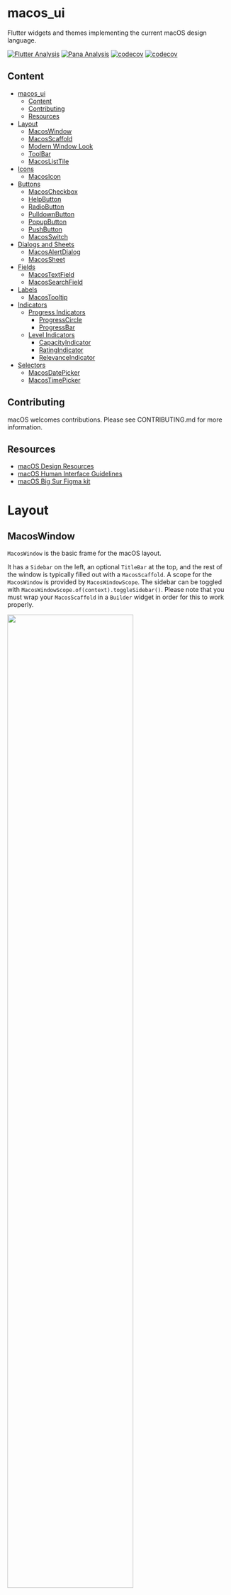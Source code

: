 # macos_ui

Flutter widgets and themes implementing the current macOS design language.

[![Flutter Analysis](https://github.com/GroovinChip/macos_ui/actions/workflows/flutter_analysis.yml/badge.svg)](https://github.com/GroovinChip/macos_ui/actions/workflows/flutter_analysis.yml)
[![Pana Analysis](https://github.com/GroovinChip/macos_ui/actions/workflows/pana_analysis.yml/badge.svg)](https://github.com/GroovinChip/macos_ui/actions/workflows/pana_analysis.yml)
[![codecov](https://github.com/GroovinChip/macos_ui/actions/workflows/codecov.yaml/badge.svg)](https://github.com/GroovinChip/macos_ui/actions/workflows/codecov.yaml)
[![codecov](https://codecov.io/gh/GroovinChip/macos_ui/branch/dev/graph/badge.svg?token=1SZGEVVMCH)](https://codecov.io/gh/GroovinChip/macos_ui)

## Content

- [macos_ui](#macos_ui)
  - [Content](#content)
  - [Contributing](#contributing)
  - [Resources](#resources)
- [Layout](#layout)
  - [MacosWindow](#macoswindow)
  - [MacosScaffold](#macosscaffold)
  - [Modern Window Look](#modern-window-look)
  - [ToolBar](#toolbar)
  - [MacosListTile](#MacosListTile)
- [Icons](#icons)
  - [MacosIcon](#MacosIcon)
- [Buttons](#buttons)
  - [MacosCheckbox](#macoscheckbox)
  - [HelpButton](#helpbutton)
  - [RadioButton](#radiobutton)
  - [PulldownButton](#pulldownbutton)
  - [PopupButton](#popupbutton)
  - [PushButton](#pushbutton)
  - [MacosSwitch](#macosswitch)
- [Dialogs and Sheets](#dialogs)
  - [MacosAlertDialog](#MacosAlertDialog)
  - [MacosSheet](#MacosSheet)
- [Fields](#fields)
  - [MacosTextField](#macostextfield)
  - [MacosSearchField](#macossearchfield)
- [Labels](#labels)
  - [MacosTooltip](#macostooltip)
- [Indicators](#indicators)
  - [Progress Indicators](#progress-indicators)
    - [ProgressCircle](#progresscircle)
    - [ProgressBar](#progressbar)
  - [Level Indicators](#level-indicators)
    - [CapacityIndicator](#capacityindicator)
    - [RatingIndicator](#ratingindicator)
    - [RelevanceIndicator](#relevanceindicator)
- [Selectors](#selectors)
  - [MacosDatePicker](#macosdatepicker)
  - [MacosTimePicker](#macostimepicker)

## Contributing

macOS welcomes contributions. Please see CONTRIBUTING.md for more information.

## Resources

- [macOS Design Resources](https://developer.apple.com/design/resources/)
- [macOS Human Interface Guidelines](https://developer.apple.com/design/human-interface-guidelines/macos)
- [macOS Big Sur Figma kit](https://www.figma.com/file/M6K5L3GK0WJh6pnsASyVeE/macOS-Big-Sur-UI-Kit?node-id=1%3A2)

# Layout

## MacosWindow

`MacosWindow` is the basic frame for the macOS layout.

It has a `Sidebar` on the left, an optional `TitleBar` at the top, and the rest of the window is typically filled out
with a `MacosScaffold`. A scope for the `MacosWindow` is provided by `MacosWindowScope`.
The sidebar can be toggled with `MacosWindowScope.of(context).toggleSidebar()`. Please note that you must
wrap your `MacosScaffold` in a `Builder` widget in order for this to work properly.

<img src="https://imgur.com/LtdfKvv.png" width="75%">


## MacosScaffold

The `MacosScaffold` is what you would call a "page".

The scaffold has a `toolbar` property and the `children` property which accepts a `ContentArea` widget and multiple `ResizablePane` widgets. To catch navigation or routes below the scaffold, consider wrapping the `MacosScaffold` in a [`CupertinoTabView`](https://api.flutter.dev/flutter/cupertino/CupertinoTabView-class.html). By doing so, navigation inside the `MacosScaffold` will be displayed inside the `MacosScaffold` area instead of covering the entire window. To push a route outside a `MacosScaffold` wrapped in a [`CupertinoTabView`](https://api.flutter.dev/flutter/cupertino/CupertinoTabView-class.html), use the root navigator `Navigator.of(context, rootNavigator: true)`

See the documentation for customizations and `ToolBar` examples.

<img src="https://imgur.com/KT1fdjI.png" width="75%"/>

<img src="https://imgur.com/4mknLAy.png" width="75%"/>

<img src="https://imgur.com/mXR2wwu.png" width="75%"/>

## Modern window look

A new look for macOS apps was introduced in Big Sur (macOS 11). To match that look 
in your Flutter app, like our screenshots, your `macos/Runner/MainFlutterWindow.swift` 
file should look like this:

```swift
import Cocoa
import FlutterMacOS

class BlurryContainerViewController: NSViewController {
  let flutterViewController = FlutterViewController()

  init() {
    super.init(nibName: nil, bundle: nil)
  }

  required init?(coder: NSCoder) {
    fatalError()
  }

  override func loadView() {
    let blurView = NSVisualEffectView()
    blurView.autoresizingMask = [.width, .height]
    blurView.blendingMode = .behindWindow
    blurView.state = .active
    if #available(macOS 10.14, *) {
        blurView.material = .sidebar
    }
    self.view = blurView
  }

  override func viewDidLoad() {
    super.viewDidLoad()

    self.addChild(flutterViewController)

    flutterViewController.view.frame = self.view.bounds
    flutterViewController.view.autoresizingMask = [.width, .height]
    self.view.addSubview(flutterViewController.view)
  }
}

class MainFlutterWindow: NSWindow {
  override func awakeFromNib() {
    let blurryContainerViewController = BlurryContainerViewController()
    let windowFrame = self.frame
    self.contentViewController = blurryContainerViewController
    self.setFrame(windowFrame, display: true)

    if #available(macOS 10.13, *) {
      let customToolbar = NSToolbar()
      customToolbar.showsBaselineSeparator = false
      self.toolbar = customToolbar
    }
    self.titleVisibility = .hidden
    self.titlebarAppearsTransparent = true
    if #available(macOS 11.0, *) {
      // Use .expanded if the app will have a title bar, else use .unified
      self.toolbarStyle = .unified
    }

    self.isMovableByWindowBackground = true
    self.styleMask.insert(NSWindow.StyleMask.fullSizeContentView)

    self.isOpaque = false
    self.backgroundColor = .clear

    RegisterGeneratedPlugins(registry: blurryContainerViewController.flutterViewController)

    super.awakeFromNib()
  }

  func window(_ window: NSWindow, willUseFullScreenPresentationOptions proposedOptions: NSApplication.PresentationOptions = []) -> NSApplication.PresentationOptions {
    // Hides the toolbar when in fullscreen mode
    return [.autoHideToolbar, .autoHideMenuBar, .fullScreen]
  }
}

```

See [this issue comment](https://github.com/flutter/flutter/issues/59969#issuecomment-916682559) for more details on the new look and explanations for how it works.

Please note that if you are using a title bar (`TitleBar`) in your `MacosWindow`, you should set the `toolbarStyle` of NSWindow to `.expanded`, in order to properly align the close, minimize, zoom window buttons. In any other case, you should keep it as `.unified`. This must be set beforehand, i.e. it cannot be switched in runtime.

## ToolBar

Creates a toolbar in the `MacosScaffold`. The toolbar appears below the title bar (if present) of the macOS app or integrates with it, by using its `title` property. 

A toolbar provides convenient access to frequently used commands and features (toolbar items). Different routes of your app could have different toolbars. 

Toolbar items include `ToolBarIconButton`, `ToolBarPulldownButton`, and `ToolBarSpacer` widgets, and should be provided via the `items` property. The action of every toolbar item should also be provided as a menu bar command of your app.

Toolbars look best and are easiest to understand when they contain elements of the same type (so either use labels for every toolbar item or not).

You can use the `ToolBarSpacer` widgets to set the grouping of the different toolbar actions.

An example toolbar would be:

```dart
ToolBar(
  title: const Text('Untitled Document'),
  titleWidth: 200.0,
  leading: MacosBackButton(
    onPressed: () => debugPrint('click'),
    fillColor: Colors.transparent,
  ),
  actions: [
    ToolBarIconButton(
      label: "Add",
      icon: const MacosIcon(
        CupertinoIcons.add_circled,
      ),
      onPressed: () => debugPrint("Add..."),
      showLabel: true,
    ),
    const ToolBarSpacer(),
    ToolBarIconButton(
      label: "Delete",
      icon: const MacosIcon(
        CupertinoIcons.trash,
      ),
      onPressed: () => debugPrint("Delete"),
      showLabel: false,
    ),
    ToolBarPullDownButton(
      label: "Actions",
      icon: CupertinoIcons.ellipsis_circle,
      items: [
        MacosPulldownMenuItem(
          label: "New Folder",
          title: const Text("New Folder"),
          onTap: () => debugPrint("Creating new folder..."),
        ),
        MacosPulldownMenuItem(
          label: "Open",
          title: const Text("Open"),
          onTap: () => debugPrint("Opening..."),
        ),
      ],
    ),
  ]
),
```

This builds this simple toolbar: 
<img src="https://imgur.com/BDUdQkj.png"/>

Other toolbar examples:

- Toolbar with icon buttons (no labels):
<img src="https://imgur.com/PtrjhPx.png"/>

- Toolbar with icon buttons and labels:
<img src="https://imgur.com/Ouaud12.png"/>

- Toolbar with a pulldown button open:
<img src="https://imgur.com/QCxoGmM.png"/>

- Toolbar with title bar above (also see [the note above](#modern-window-look)):
<img src="https://imgur.com/eAgcsKY.png"/>


## MacosListTile

A widget that aims to approximate the [ListTile] widget found in
Flutter's material library.

![MacosListTile](https://imgur.com/pQB99M2.png)

Usage:
```dart
MacosListTile(
  leading: const Icon(CupertinoIcons.lightbulb),
  title: Text(
    'A robust library of Flutter components for macOS',
    style: MacosTheme.of(context).typography.headline,
  ),
  subtitle: Text(
    'Create native looking macOS applications using Flutter',
    style: MacosTheme.of(context).typography.subheadline.copyWith(
      color: MacosColors.systemGrayColor,
    ),
  ),
),
```



# Icons

## MacosIcon

A `MacosIcon` is identical to a regular `Icon` in every way with one exception - it respects
a `MacosTheme`. Use it the same way you would a regular icon:

```dart
MacosIcon(
  CupertinoIcons.add,
  // color: CupertinoColors.activeBlue.color,
  // size: 20,
),
```

# Buttons

## MacosCheckbox

A checkbox is a type of button that lets the user choose between two opposite states, actions, or values. A selected checkbox is considered on when it contains a checkmark and off when it's empty. A checkbox is almost always followed by a title unless it appears in a checklist. [Learn more](https://developer.apple.com/design/human-interface-guidelines/macos/buttons/checkboxes/)

| Off                                                                                                                   | On                                                                                                                 | Mixed                                                                                                              |
| --------------------------------------------------------------------------------------------------------------------- | ------------------------------------------------------------------------------------------------------------------ | ------------------------------------------------------------------------------------------------------------------ |
| ![Off Checkbox](https://developer.apple.com/design/human-interface-guidelines/macos/images/CheckBoxes_Deselected.svg) | ![On Checkbox](https://developer.apple.com/design/human-interface-guidelines/macos/images/CheckBoxes_Selected.svg) | ![Mixed Checkbox](https://developer.apple.com/design/human-interface-guidelines/macos/images/CheckBoxes_Mixed.svg) |

Here's an example of how to create a basic checkbox:

```dart
bool selected = false;

MacosCheckbox(
  value: selected,
  onChanged: (value) {
    setState(() => selected = value);
  },
)
```

To make a checkbox in the `mixed` state, set `value` to `null`.

## HelpButton

A help button appears within a view and opens app-specific help documentation when clicked. All help buttons are circular, consistently sized buttons that contain a question mark icon. [Learn more](https://developer.apple.com/design/human-interface-guidelines/macos/buttons/help-buttons/)

![HelpButton Example](https://developer.apple.com/design/human-interface-guidelines/macos/images/buttonsHelp.png)

Here's an example of how to create a help button:

```dart
HelpButton(
  onPressed: () {
    print('pressed help button'),
  },
)
```

You can customize the help button appearance and behaviour using the `HelpButtonTheme`, but it's not recommended by apple to change help button's appearance.

## RadioButton

A radio button is a small, circular button followed by a title. Typically presented in groups of two to five, radio buttons provide the user a set of related but mutually exclusive choices. A radio button’s state is either on (a filled circle) or off (an empty circle). [Learn more](https://developer.apple.com/design/human-interface-guidelines/macos/buttons/radio-buttons/)

![RadioButton Preview](https://developer.apple.com/design/human-interface-guidelines/macos/images/radioButtons.png)

Here's an example of how to create a basic radio button:

```dart
bool selected = false;

MacosRadioButton(
  value: selected,
  onChanged: (value) {
    setState(() => selected = value);
  },
),
```

## PulldownButton

A pull-down button (often referred to as a pull-down menu) is a type of pop-up button that, when clicked, displays a menu containing a list of choices. The menu appears below the button. Once the menu is displayed onscreen, it remains open until the user chooses a menu item, clicks outside of the menu, switches to another app, or quits the app; or until the system displays an alert. [Learn more](https://developer.apple.com/design/human-interface-guidelines/macos/buttons/pull-down-buttons/)

Use a pull-down button to present a list of commands. A pull-down button can either show a `title` or an `icon` to describe the contents of the button's menu. If you use an icon, make sure it clearly communicates the button’s purpose.

If `items` is null, the button will be disabled (greyed out). 

 A `title` or an `icon` must be provided, to be displayed as the  pull-down button's title, but not both at the same time.

The menu can also be navigated with the up/down keys and an action selected with the Return key.

It can also appear in the toolbar, via the `ToolBarPulldownButton` widget.

| Dark Theme                                 | Light Theme                                |
| ------------------------------------------ | ------------------------------------------ |
| <img src="https://imgur.com/XZlsUxF.jpg"/> | <img src="https://imgur.com/EtrydYd.jpg"/> |
| <img src="https://imgur.com/KVX8OsR.jpg"/> | <img src="https://imgur.com/mTvBxyL.jpg"/> |
| <img src="https://imgur.com/k1Wm6fd.jpg"/> | <img src="https://imgur.com/wb08RXI.jpg"/> |

Here's an example of how to create a basic pull-down button:

```dart
MacosPulldownButton(
  title: "Actions",
  // Or provide an icon to use as title:
  // icon: CupertinoIcons.ellipsis_circle, 
  items: [
    MacosPulldownMenuItem(
      title: const Text('Save'),
      onTap: () => debugPrint("Saving..."),
    ),
    MacosPulldownMenuItem(
      title: const Text('Save as...'),
      onTap: () => debugPrint("Opening Save As dialog..."),
    ),
    const MacosPulldownMenuDivider(),
    MacosPulldownMenuItem(
      enabled: false,
      title: const Text('Export'),
      onTap: () => debugPrint("Exporting"),
    ),
  ],
),
```

## PopupButton

A pop-up button (often referred to as a pop-up menu) is a type of button that, when clicked, displays a menu containing a list of mutually exclusive choices. The menu appears on top of the button. Like other types of menus, a pop-up button’s menu can include separators and symbols like checkmarks. After the menu is revealed, it remains open until the user chooses a menu item, clicks outside of the menu, switches to another app, or quits the app; or until the system displays an alert. [Learn more](https://developer.apple.com/design/human-interface-guidelines/macos/buttons/pop-up-buttons/)

The type `T` of the `MacosPopupButton` is the type of the value that each pop-up menu item represents. All the entries in a given menu must represent values with consistent types. Typically, an `enum` is used. Each `MacosPopupMenuItem` in items must be specialized with that same type argument.

The `onChanged` callback should update a state variable that defines the pop-up menu's value. It should also call `State.setState` to rebuild the pop-up button with the new value.

When there are menu items that cannot be displayed within the available menu constraints, a caret is shown at the top or bottom of the open menu to signal that there are items that are not currently visible. 

The menu can also be navigated with the up/down keys and an item selected with the Return key.

| Dark Theme                                 | Light Theme                                |
| ------------------------------------------ | ------------------------------------------ |
| <img src="https://imgur.com/ov0kzJC.jpg"/> | <img src="https://imgur.com/buhYEo1.jpg"/> |
| <img src="https://imgur.com/BOEH59L.jpg"/> | <img src="https://imgur.com/61S7DSX.jpg"/> |
| <img src="https://imgur.com/zY0d8RF.jpg"/> | <img src="https://imgur.com/W4CMa5z.jpg"/> |

Here's an example of how to create a basic pop-up button:

```dart
String popupValue = 'One';

MacosPopupButton<String>(
  value: popupValue,
  onChanged: (String? newValue) {
    setState(() {
      popupValue = newValue!;
    });
  },
  items: <String>['One', 'Two', 'Three', 'Four']
      .map<MacosPopupMenuItem<String>>((String value) {
    return MacosPopupMenuItem<String>(
      value: value,
      child: Text(value),
    );
  }).toList(),
),
```

## PushButton

A push button appears within a view and initiates an instantaneous app-specific action, such as printing a document or deleting a file. Push buttons contain text—not icons—and often open a separate window, dialog, or app so the user can complete a task. [Learn more](https://developer.apple.com/design/human-interface-guidelines/macos/buttons/push-buttons/)

| Dark Theme                                 | Light Theme                                |
| ------------------------------------------ | ------------------------------------------ |
| <img src="https://imgur.com/GsShoF6.jpg"/> | <img src="https://imgur.com/klWHTAX.jpg"/> |
| <img src="https://imgur.com/v99ekWA.jpg"/> | <img src="https://imgur.com/hj6uGhI.jpg"/> |
| <img src="https://imgur.com/wt0K6u4.jpg"/> | <img src="https://imgur.com/7khWnwt.jpg"/> |
| <img src="https://imgur.com/TgfjJdQ.jpg"/> | <img src="https://imgur.com/83cEMeP.jpg"/> |

Here's an example of how to create a basic push button:

```dart
PushButton(
  child: Text('button'),
  buttonSize: ButtonSize.large,
  onPressed: () {
    print('button pressed');
  },
),
```

## MacosSwitch

A switch is a visual toggle between two mutually exclusive states — on and off. A switch shows that it's on when the accent color is visible and off when the switch appears colorless. [Learn more](https://developer.apple.com/design/human-interface-guidelines/macos/buttons/switches/)

| On                                         | Off                                        |
| ------------------------------------------ | ------------------------------------------ |
| <img src="https://imgur.com/qK1VCVr.jpg"/> | <img src="https://imgur.com/IBh5jkz.jpg"/> |

Here's an example of how to create a basic toggle switch:

```dart
bool selected = false;

MacosSwitch(
  value: selected,
  onChanged: (value) {
    setState(() => selected = value);
  },
),
```

# Dialogs and Sheets

## MacosAlertDialog

Usage:
```dart
showMacosAlertDialog(
  context: context,
  builder: (_) => MacosAlertDialog(
    appIcon: FlutterLogo(
      size: 56,
    ),
    title: Text(
      'Alert Dialog with Primary Action',
      style: MacosTheme.of(context).typography.headline,
    ),
    message: Text(
      'This is an alert dialog with a primary action and no secondary action',
      textAlign: TextAlign.center,
      style: MacosTheme.of(context).typography.headline,
    ),
    primaryButton: PushButton(
      buttonSize: ButtonSize.large,
      child: Text('Primary'),
      onPressed: () {},
    ),
  ),
);
```

![](https://imgur.com/G3dcjew.png)
![](https://imgur.com/YHtgv59.png)
![](https://imgur.com/xuBR5qK.png)

## MacosSheet

Usage:
```dart
showMacosSheet(
  context: context,
  builder: (_) => const MacosuiSheet(),
);
```

![](https://imgur.com/NV0o5Ws.png)

# Fields

## MacosTextField

A text field is a rectangular area in which the user enters or edits one or more lines of text. A text field can contain plain or styled text.

<img src="https://imgur.com/UzyMlcL.png" width="75%"/>

Here's an example of how to create a basic text field:

```dart
MacosTextField(
  placeholder: 'Type some text here',
)
```

## MacosSearchField

A search field is a style of text field optimized for performing text-based searches in a large collection of values.

<img src="https://imgur.com/qbabwAW.png" width="75%"/>

Here's an example of how to create a search field:

```dart
MacosSearchField(
  placeholder: 'Search...',
)
```

# Labels

Labels are a short description of what an element on the screen does.

## MacosTooltip

Tooltips succinctly describe how to use controls without shifting people’s focus away from the primary interface. Help tags appear when the user positions the pointer over a control for a few seconds. A tooltip remains visible for 10 seconds, or until the pointer moves away from the control.

![Tooltip Example](https://developer.apple.com/design/human-interface-guidelines/macos/images/help_Tooltip.png)

To create a tooltip, wrap any widget on a `Tooltip`:

```dart
MacosTooltip(
  message: 'This is a tooltip',
  child: Text('Hover or long press to show a tooltip'),
),
```

You can customize the tooltip the way you want using its `style` property. A tooltip automatically adapts to its environment, responding to touch and pointer events.

# Indicators

## Progress Indicators

Don’t make people sit around staring at a static screen waiting for your app to load content or perform lengthy data processing operations. Use progress indicators to let people know your app hasn't stalled and to give them some idea of how long they’ll be waiting.

Progress indicators have two distinct styles:

- **Bar indicators**, more commonly known as progress bars, show progress in a horizontal bar.
- **Spinning indicators** show progress in a circular form, either as a spinner or as a circle that fills in as progress continues.

People don't interact with progress indicators; however, they are often accompanied by a button for canceling the corresponding operation. [Learn more](https://developer.apple.com/design/human-interface-guidelines/macos/indicators/progress-indicators/)

![Progress Indicator Example](https://developer.apple.com/design/human-interface-guidelines/macos/images/ProgressIndicators_Lead.png)

### ProgressCircle

A `ProgressCircle` can be either determinate or indeterminate.

| Determinate Progress Circle                | Indeterminate Progress Circle              |
| ------------------------------------------ | ------------------------------------------ |
| <img src="https://imgur.com/hr3dHn9.jpg"/> | <img src="https://imgur.com/NSbKqLK.gif"/> |

Here's an example of how to create an indeterminate progress circle:

```dart
ProgressCircle(
  value: null,
),
```

You can provide a non-null value to `value` to make the progress circle determinate.

### ProgressBar

A `ProgressBar` can only be determinate.

<img src="https://imgur.com/tdYgJmB.jpg" width="50%" height="50%"/>

Here's an example of how to create a determinate progress bar:

```dart
ProgressBar(
  value: 30,
)
```

## Level Indicators

A level indicator graphically represents of a specific value within a range of numeric values. It’s similar to a [slider](#slider) in purpose, but more visual and doesn’t contain a distinct control for selecting a value—clicking and dragging across the level indicator itself to select a value is supported, however. A level indicator can also include tick marks, making it easy for the user to pinpoint a specific value in the range. There are three different level indicator styles, each with a different appearance, for communicating capacity, rating, and relevance.

### CapacityIndicator

A capacity indicator illustrates the current level in relation to a finite capacity. Capacity indicators are often used when communicating factors like disk and battery usage. [Learn more](https://developer.apple.com/design/human-interface-guidelines/macos/indicators/level-indicators#capacity-indicators)

| Continuous                                                                                                                                     | Discrete                                                                                                                                                                                                         |
| ---------------------------------------------------------------------------------------------------------------------------------------------- | ---------------------------------------------------------------------------------------------------------------------------------------------------------------------------------------------------------------- |
| ![Continuous CapacityIndicator Example](https://developer.apple.com/design/human-interface-guidelines/macos/images/indicators-continous.png)   | ![Discrete CapacityIndicator Example](https://developer.apple.com/design/human-interface-guidelines/macos/images/indicators-discrete.png)                                                                        |
| A horizontal translucent track that fills with a colored bar to indicate the current value. Tick marks are often displayed to provide context. | A horizontal row of separate, equally sized, rectangular segments. The number of segments matches the total capacity, and the segments fill completely—never partially—with color to indicate the current value. |

Here's an example of how to create an interactive continuous capacity indicator:

```dart
double value = 30;

CapacityIndicator(
  value: value,
  discrete: false,
  onChanged: (v) {
    setState(() => value = v);
  },
),
```

You can set `discrete` to `true` to make it a discrete capacity indicator.

### RatingIndicator

A rating indicator uses a series of horizontally arranged graphical symbols to communicate a ranking level. The default symbol is a star.

![RatingIndicator Example](https://developer.apple.com/design/human-interface-guidelines/macos/images/indicator-rating.png)

A rating indicator doesn’t display partial symbols—its value is rounded in order to display complete symbols only. Within a rating indicator, symbols are always the same distance apart and don't expand or shrink to fit the control. [Learn more](https://developer.apple.com/design/human-interface-guidelines/macos/indicators/level-indicators#rating-indicators)

Here's an example of how to create an interactive rating indicator:

```dart
double value = 3;

RatingIndicator(
  amount: 5,
  value: value,
  onChanged: (v) {
    setState(() => value = v);
  }
)
```

### RelevanceIndicator

A relevance indicator communicates relevancy using a series of vertical bars. It often appears in a list of search results for reference when sorting and comparing multiple items. [Learn more](https://developer.apple.com/design/human-interface-guidelines/macos/indicators/level-indicators#relevance-indicators)

![RelevanceIndicator Example](https://developer.apple.com/design/human-interface-guidelines/macos/images/indicator-relevance.png)

Here's an example of how to create a relevance indicator:

```dart
RelevanceIndicator(
  value: 15,
  amount: 20,
)
```

# Selectors

## MacosDatePicker

<img src="https://imgur.com/sprmep1.png" width="75%"/>

Lets the user choose a date.

There are three styles of `MacosDatePickers`:
* `textual`: a text-only date picker where the user must select the day,
  month, or year and use the caret-control buttons to change the value.
  This is useful when space in your app is constrained.
* `graphical`: a visual date picker where the user can navigate through a
  calendar-like interface to select a date.
* `combined`: provides both `textual` and `graphical` interfaces.

## MacosTimePicker

<img src="https://imgur.com/UKMDnSF.png" width="50%"/>

Lets the user choose a time.

There are three styles of `MacosTimePickers`:
* `textual`: a text-only time picker where the user must select the hour
  or minute and use the caret-control buttons to change the value.
  This is useful when space in your app is constrained.
* `graphical`: a visual time picker where the user can move the hands of a
  clock-like interface to select a time.
* `combined`: provides both `textual` and `graphical` interfaces.